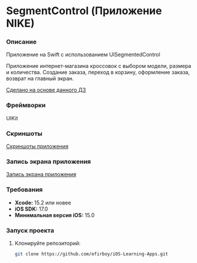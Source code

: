 # SegmentControl (Приложение NIKE)

### Описание
Приложение на Swift с использованием UISegmentedControl

Приложение интернет-магазина кроссовок с выбором модели, размера и количества. Создание заказа, переход в корзину, оформление заказа, возврат на главный экран.  

[Сделано на основе данного ДЗ](https://vk.com/topic-139873795_35804091)

### Фреймворки
UIKit

### Скриншоты
[Скриншоты приложения](https://github.com/efirboy/iOS-Learning-Apps/tree/main/Lesson%205%20-%20SegmentControl%20(Приложение%20NIKE)/UISegmentControl/Screenshots)

### Запись экрана приложения

[Запись экрана приложения](https://raw.githubusercontent.com/efirboy/iOS-Learning-Apps/main/Lesson%205%20-%20SegmentControl%20(Приложение%20NIKE)/UISegmentControl/Videos/SegmentApp.mov)


### Требования
- **Xcode:** 15.2 или новее
- **iOS SDK:** 17.0
- **Минимальная версия iOS:** 15.0

### Запуск проекта
1. Клонируйте репозиторий:
   ```bash
   git clone https://github.com/efirboy/iOS-Learning-Apps.git

